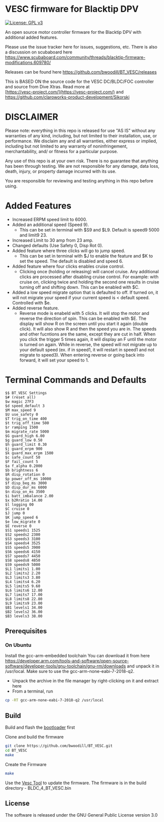 # VESC firmware for Blacktip DPV

[![License: GPL v3](https://img.shields.io/badge/License-GPLv3-blue.svg)](https://www.gnu.org/licenses/gpl-3.0)

An open source motor controller firmware for the Blacktip DPV with additional added features.

Please use the issue tracker here for issues, suggestions, etc. There is also a discussion on scubaboard here https://www.scubaboard.com/community/threads/blacktip-firmware-modifications.609780/

Releases can be found here https://github.com/bwoodill/BT_VESC/releases

This is BASED ON the source code for the VESC DC/BLDC/FOC controller and source from Dive Xtras. Read more at  
[https://vesc-project.com/](https://vesc-project.com/) and https://github.com/claroworks-product-development/Sikorski

# DISCLAIMER

Please note: everything in this repo is released for use "AS IS" without any warranties of any kind, including, but not limited to their installation, use, or performance. We disclaim any and all warranties, either express or implied, including but not limited to any warranty of noninfringement, merchantability, and/ or fitness for a particular purpose. 

Any use of this repo is at your own risk. There is no guarantee that anything has been through testing. We are not responsible for any damage, data loss, death, injury, or property damage incurred with its use.

You are responsible for reviewing and testing anything in this repo before using.

# Added Features
* Increased ERPM speed limit to 6000.
* Added an additional speed (Speed 9).
  * This can be set in terminal with $S9 and $L9. Default is speed9 5000 and limit9 23.
* Increased Limit to 30 amp from 23 amp.
* Changed defaults (Use Safety 0, Disp Rot 0).
* Added feature where three clicks will go to jump speed.
  * This can be set in terminal with $J to enable the feature and $K to set the speed. The default is disabled and speed 6.
* Added feature where four clicks enables cruise control.
  * Clicking once (holding or releasing) will cancel cruise. Any additional clicks are processed after disabling cruise control. For example: with cruise on, clicking twice and holding the second one results in cruise turning off and shifting down. This can be enabled with $C.
* Added a low speed migrate option that is defaulted to off. If turned on, it will not migrate your speed if your current speed is < default speed. Controlled with $e.
* Added reverse feature.
  * Reverse mode is enabeld with 5 clicks. It will stop the motor and reverse the direction of spin. This can be enabled with $E. The display will show R on the screen until you start it again (double click). It will also show R and then the speed you are in. The speeds and other fucntions are the same, except they are cut in half. When you click the trigger 5 times again, it will display an F until the motor is turned on again. While in reverse, the speed will not migrate up to your default speed (ex. if in speed1, it will restart in speed1 and not migrate to speed3). When entering reverse or going back into forward, it will set your speed to 1.

# Terminal Commands and Defaults
```
$$ BT_VESC Settings
$# (reset all)
$w magic 27F3
$d speed_default 3
$M max_speed 9
$U use_safety 0
$T trig_on_time 400
$t trig_off_time 500
$r ramping 1500
$m migrate_rate 5000
$G guard_high 6.00
$g guard_low 0.50
$h guard_limit 0.30
$j guard_erpm 900
$k guard_max_erpm 1500
$c safe_count 50
$F fail_count 5
$a f_alpha 0.2000
$b brightness 6
$R disp_rotation 0
$p power_off_ms 10000
$f disp_beg_ms 3000
$D disp_dur_ms 6000
$n disp_on_ms 3500
$i batt_imbalance 2.00
$x b2Rratio 14.00
$l logging 00
$C cruise 0
$J jump 0
$K jump_speed 6
$e low_migrate 0
$E reverse 0
$S1 speeds1 1525
$S2 speeds2 2300
$S3 speeds3 3100
$S4 speeds4 3525
$S5 speeds5 3900
$S6 speeds6 4150
$S7 speeds7 4450
$S8 speeds8 4850
$S9 speeds9 5000
$L1 limits1 1.00
$L2 limits2 2.20
$L3 limits3 3.80
$L4 limits4 6.20
$L5 limits5 9.60
$L6 limits6 12.80
$L7 limits7 17.00
$L8 limits8 22.80
$L9 limits9 23.00
$B1 levels1 34.00
$B2 levels2 36.00
$B3 levels3 38.00
```

## Prerequisites

### On Ubuntu

Install the gcc-arm-embedded toolchain
You can download it from here
https://developer.arm.com/tools-and-software/open-source-software/developer-tools/gnu-toolchain/gnu-rm/downloads
and unpack it in /usr/local. Make sure to use the gcc-arm-none-eabi-7-2018-q2.

* Unpack the archive in the file manager by right-clicking on it and extract here
* From a terminal, run
```bash
cp -RT gcc-arm-none-eabi-7-2018-q2 /usr/local
```

## Build

Build and flash the [bootloader](https://github.com/vedderb/bldc-bootloader) first

Clone and build the firmware

```bash
git clone https://github.com/bwoodill/BT_VESC.git
cd BT_VESC
make
```

Create the Firmware 
```bash
make
```

Use the [Vesc Tool](https://vesc-project.com/vesc_tool) to update the firmware. The firmware is in the build directory - BLDC_4_BT_VESC.bin

## License

The software is released under the GNU General Public License version 3.0

